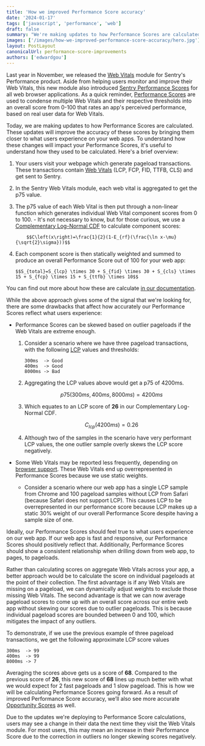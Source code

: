 ```yaml
---
title: 'How we improved Performance Score accuracy'
date: '2024-01-17'
tags: ['javascript', 'performance', 'web']
draft: false
summary: "We're making updates to how Performance Scores are calculated in the Web Vitals module, which will bring them closer to what your users experience."
images: ['/images/how-we-improved-performance-score-accuracy/hero.jpg']
layout: PostLayout
canonicalUrl: performance-score-improvements
authors: ['edwardgou']
---
```


Last year in November, we released the [Web Vitals](https://docs.sentry.io/product/performance/web-vitals/) module for Sentry's Performance product. Aside from helping users monitor and improve their Web Vitals, this new module also introduced [Sentry Performance Scores](https://docs.sentry.io/product/performance/web-vitals/#performance-score) for all web browser applications. As a quick reminder, [Performance Scores](https://docs.sentry.io/product/performance/web-vitals/#performance-score) are used to condense multiple Web Vitals and their respective thresholds into an overall score from 0-100 that rates an app's perceived performance, based on real user data for Web Vitals.

Today, we are making updates to how Performance Scores are calculated. These updates will improve the accuracy of these scores by bringing them closer to what users experience on your web apps. To understand how these changes will impact your Performance Scores, it's useful to understand how they used to be calculated. Here's a brief overview:

1.  Your users visit your webpage which generate pageload transactions. These transactions contain [Web Vitals](https://docs.sentry.io/product/performance/web-vitals/) (LCP, FCP, FID, TTFB, CLS) and get sent to Sentry.
2.  In the Sentry Web Vitals module, each web vital is aggregated to get the p75 value.
3.  The p75 value of each Web Vital is then put through a non-linear function which generates individual Web Vital component scores from 0 to 100. - It's not necessary to know, but for those curious, we use a [Complementary Log-Normal CDF](https://www.desmos.com/calculator/ejhjazajbd) to calculate component scores:

            $$C\left(x\right)=\frac{1}{2}(1-E_{rf}(\frac{\ln x-\mu}{\sqrt{2}\sigma}))$$

4.  Each component score is then statically weighted and summed to produce an overall Performance Score out of 100 for your web app:

        $$S_{total}=S_{lcp} \times 30 + S_{fid} \times 30 + S_{cls} \times 15 + S_{fcp} \times 15 + S_{ttfb} \times 10$$

You can find out more about how these are calculate [in our documentation](https://docs.sentry.io/product/performance/web-vitals/#performance-score).

While the above approach gives some of the signal that we're looking for, there are some drawbacks that affect how accurately our Performance Scores reflect what users experience:

- Performance Scores can be skewed based on outlier pageloads if the Web Vitals are extreme enough.

  1. Consider a scenario where we have three pageload transactions, with the following [LCP](https://docs.sentry.io/product/performance/web-vitals/#largest-contentful-paint-lcp) values and thresholds:
     ```
     300ms  -> Good
     400ms  -> Good
     8000ms -> Bad
     ```
  2. Aggregating the LCP values above would get a p75 of 4200ms.

     $$p75(300ms,400ms,8000ms)=4200ms$$

  3. Which equates to an LCP score of **26** in our Complementary Log-Normal CDF.

     $$C_{lcp}(4200ms)=0.26$$

  4. Although two of the samples in the scenario have very performant LCP values, the one outlier sample overly skews the LCP score negatively.

- Some Web Vitals may be reported less frequently, depending on [browser support](https://docs.sentry.io/product/performance/web-vitals/#browser-support). These Web Vitals end up overrepresented in Performance Scores because we use static weights.
  - Consider a scenario where our web app has a single LCP sample from Chrome and 100 pageload samples without LCP from Safari (because Safari does not support LCP). This causes LCP to be overrepresented in our performance score because LCP makes up a static 30% weight of our overall Performance Score despite having a sample size of one.

Ideally, our Performance Scores should feel true to what users experience on our web app. If our web app is fast and responsive, our Performance Scores should positively reflect that. Additionally, Performance Scores should show a consistent relationship when drilling down from web app, to pages, to pageloads.

Rather than calculating scores on aggregate Web Vitals across your app, a better approach would be to calculate the score on individual pageloads at the point of their collection. The first advantage is if any Web Vitals are missing on a pageload, we can dynamically adjust weights to exclude those missing Web Vitals. The second advantage is that we can now average pageload scores to come up with an overall score across our entire web app without skewing our scores due to outlier pageloads. This is because individual pageload scores are bounded between 0 and 100, which mitigates the impact of any outliers.

To demonstrate, if we use the previous example of three pageload transactions, we get the following approximate LCP score values

```
300ms  -> 99
400ms  -> 99
8000ms -> 7
```

Averaging the scores above gets us a score of **68**. Compared to the previous score of **26**, this new score of **68** lines up much better with what we would expect for 2 fast pageloads and 1 slow pageload. This is how we will be calculating Performance Scores going forward. As a result of improved Performance Score accuracy, we’ll also see more accurate [Opportunity Scores](https://docs.sentry.io/product/performance/web-vitals/#opportunity) as well.

Due to the updates we're deploying to Performance Score calculations, users may see a change in their data the next time they visit the Web Vitals module. For most users, this may mean an increase in their Performance Score due to the correction in outliers no longer skewing scores negatively.
